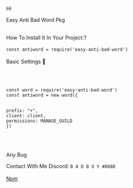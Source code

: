 Hi <br>

Easy Anti Bad Word Pkg<br><br>

How To Install It In Your Project:?<br><br>
`
const antiword = require('easy-anti-bad-word')
`
<br>
<br>
Basic Settings 🧢

<br><br>

```
const word = require('easy-anti-bad-word')
const antiword = new word({


prefix: "+",
client: client,
permissions: MANAGE_GUILD
})
```
<br>
<br>

Any Bug<br>

Contact With Me Discord: 
`
B A D B O Y #8888
`
<br>
<br>
<a href="">Npm</a>

